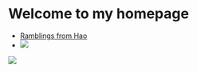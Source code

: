 # Welcome to my homepage

- [Ramblings from Hao](https://haodongnj.github.io/haodongnj/) 
- ![](https://komarev.com/ghpvc/?username=haodongnj)

<img align="left" src="https://readme-stats-dmego.vercel.app/api?username=haodongnj&show_icons=true&icon_color=1573B3&hide_title=true&text_color=718096&bg_color=00000000&hide_border=true"/>

